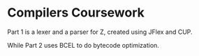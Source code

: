 # Compilers Coursework

Part 1 is a lexer and a parser for Z, created using JFlex and CUP.

While Part 2 uses BCEL to do bytecode optimization.
